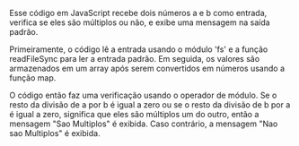 Esse código em JavaScript recebe dois números a e b como entrada, verifica se eles são múltiplos ou não, e exibe uma mensagem na saída padrão.

Primeiramente, o código lê a entrada usando o módulo 'fs' e a função readFileSync para ler a entrada padrão. Em seguida, os valores são armazenados em um array após serem convertidos em números usando a função map.

O código então faz uma verificação usando o operador de módulo. Se o resto da divisão de a por b é igual a zero ou se o resto da divisão de b por a é igual a zero, significa que eles são múltiplos um do outro, então a mensagem "Sao Multiplos" é exibida. Caso contrário, a mensagem "Nao sao Multiplos" é exibida.